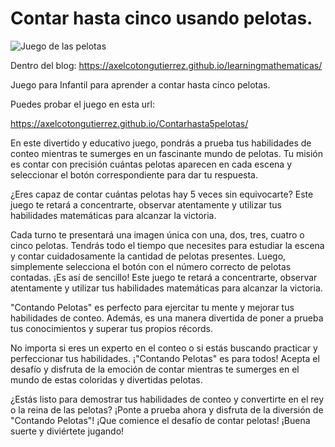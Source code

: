 # Contar hasta cinco usando pelotas.

![Juego de las pelotas](https://axelcotongutierrez.github.io/learningmathematicas/assets/images//posts/03JContar5/jcontar5.jpg)

Dentro del blog: https://axelcotongutierrez.github.io/learningmathematicas/

Juego para Infantil para aprender a contar hasta cinco pelotas.

Puedes probar el juego en esta url:

https://axelcotongutierrez.github.io/Contarhasta5pelotas/

En este divertido y educativo juego, pondrás a prueba tus habilidades de conteo mientras te sumerges en un fascinante mundo de pelotas. Tu misión es contar con precisión cuántas pelotas aparecen en cada escena y seleccionar el botón correspondiente para dar tu respuesta.

¿Eres capaz de contar cuántas pelotas hay 5 veces sin equivocarte? Este juego te retará a concentrarte, observar atentamente y utilizar tus habilidades matemáticas para alcanzar la victoria.

Cada turno te presentará una imagen única con una, dos, tres, cuatro o cinco pelotas. Tendrás todo el tiempo que necesites para estudiar la escena y contar cuidadosamente la cantidad de pelotas presentes. Luego, simplemente selecciona el botón con el número correcto de pelotas contadas. ¡Es así de sencillo! Este juego te retará a concentrarte, observar atentamente y utilizar tus habilidades matemáticas para alcanzar la victoria.

"Contando Pelotas" es perfecto para ejercitar tu mente y mejorar tus habilidades de conteo. Además, es una manera divertida de poner a prueba tus conocimientos y superar tus propios récords.

No importa si eres un experto en el conteo o si estás buscando practicar y perfeccionar tus habilidades. ¡"Contando Pelotas" es para todos! Acepta el desafío y disfruta de la emoción de contar mientras te sumerges en el mundo de estas coloridas y divertidas pelotas.

¿Estás listo para demostrar tus habilidades de conteo y convertirte en el rey o la reina de las pelotas? ¡Ponte a prueba ahora y disfruta de la diversión de "Contando Pelotas"! ¡Que comience el desafío de contar pelotas! ¡Buena suerte y diviértete jugando!